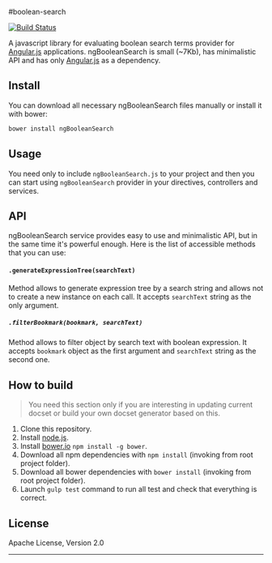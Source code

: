 #boolean-search

[![Build Status](https://travis-ci.org/artemgrygor/boolean-search.svg?branch=master)](https://travis-ci.org/artemgrygor/boolean-search)

A javascript library for evaluating boolean search terms provider for [Angular.js](http://angularjs.org/) applications.
ngBooleanSearch is small (~7Kb), has minimalistic API and has only [Angular.js](http://angularjs.org/) as a dependency.

## Install
You can download all necessary ngBooleanSearch files manually or install it with bower:

```bash
bower install ngBooleanSearch
```

## Usage
You need only to include ``ngBooleanSearch.js`` to your project and then you can start using ``ngBooleanSearch`` provider in your directives, controllers and services.

## API

ngBooleanSearch service provides easy to use and minimalistic API, but in the same time it's powerful enough. Here is the list of accessible methods that you can use:

#### ``.generateExpressionTree(searchText)``

Method allows to generate expression tree by a search string and allows not to create a new instance on each call. It accepts ``searchText`` string as the only argument.

##### ``.filterBookmark(bookmark, searchText)``

Method allows to filter object by search text with boolean expression. It accepts ``bookmark`` object as the first argument and ``searchText`` string as the second one.

## How to build
> You need this section only if you are interesting in updating current docset or build your own docset generator based on this.

1. Clone this repository.
2. Install [node.js](http://nodejs.org/).
2. Install [bower.io](http://bower.io/) `npm install -g bower`.
3. Download all npm dependencies with `npm install` (invoking from root project folder).
4. Download all bower dependencies with `bower install` (invoking from root project folder).
5. Launch `gulp test` command to run all test and check that everything is correct.

## License
Apache License, Version 2.0

***
